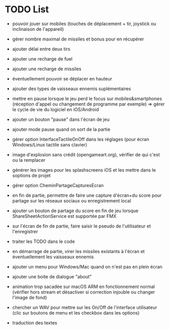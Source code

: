 # TODO List

* pouvoir jouer sur mobiles (touches de déplacement + tir, joystick ou inclinaison de l'appareil)

* gérer nombre maximal de missiles et bonus pour en récupérer
* ajouter délai entre deux tirs
* ajouter une recharge de fuel
* ajouter une recharge de missiles

* éventuellement pouvoir se déplacer en hauteur

* ajouter des types de vaisseaux ennemis suplémentaires

* mettre en pause lorsque le jeu perd le focus sur mobiles&smartphones (réception d'appel ou changement de programme par exemple) => gérer le cycle de vie du logiciel en iOS/Android
* ajouter un bouton "pause" dans l'écran de jeu
* ajouter mode pause quand on sort de la partie


* gérer option InterfaceTactileOnOff dans les réglages (pour écran Windows/Linux tactile sans clavier)


* image d'explosion sans crédit (opengameart.org), vérifier de qui c'est ou la remplacer

* générer les images pour les splashscreens iOS et les mettre dans le soptions de projet

* gérer option CheminPartageCapturesEcran
* en fin de partie, permettre de faire une capture d'écran+du score pour partage sur les réseaux sociaux ou enregistrement local
* ajouter un bouton de partage du score en fin de jeu lorsque ShareSheetActionService est supportée par FMX

* sur l'écran de fin de partie, faire saisir le pseudo de l'utilisateur et l'enregistrer

* traiter les TODO dans le code

* en démarrage de partie, virer les missiles existants à l'écran et éventuellement les vaisseaux ennemis
* ajouter un menu pour Windows/Mac quand on n'est pas en plein écran
* ajouter une boite de dialogue "about"


* animation trop sacadée sur macOS ARM en fonctionnement normal (vérifier hors stream et désactiver si correction injouble ou changer l'image de fond)


* chercher un WAV pour mettre sur les On/Off de l'interface utilisateur (clic sur boutons de menu et les checkbox dans les options)

* traduction des textes
